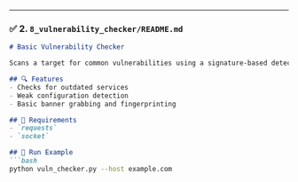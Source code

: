 
---

### ✅ 2. `8_vulnerability_checker/README.md`

```markdown
# Basic Vulnerability Checker

Scans a target for common vulnerabilities using a signature-based detection method.

## 🔍 Features
- Checks for outdated services
- Weak configuration detection
- Basic banner grabbing and fingerprinting

## 🧰 Requirements
- `requests`
- `socket`

## 🚀 Run Example
```bash
python vuln_checker.py --host example.com
